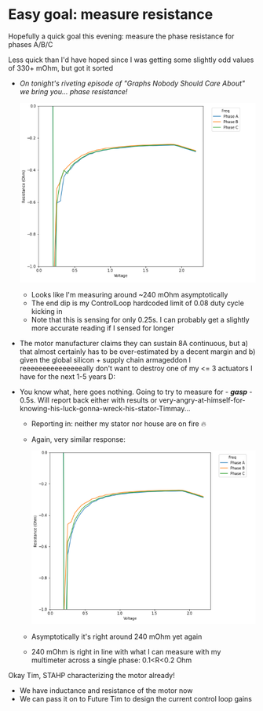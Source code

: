 # Easy goal: measure resistance

Hopefully a quick goal this evening: measure the phase resistance for phases A/B/C

Less quick than I'd have hoped since I was getting some slightly odd values of 330+ mOhm, but got it
sorted
- _On tonight's riveting episode of "Graphs Nobody Should Care About" we bring you... phase resistance!_

  ![](images/2021-09-14-00-17-39.png)

  - Looks like I'm measuring around ~240 mOhm asymptotically
  - The end dip is my ControlLoop hardcoded limit of 0.08 duty cycle kicking in
  - Note that this is sensing for only 0.25s. I can probably get a slightly more accurate reading if I sensed for longer
- The motor manufacturer claims they can sustain 8A continuous, but a) that almost certainly has to be over-estimated by a decent margin and b) given the global silicon + supply chain armageddon I reeeeeeeeeeeeeeeally don't want to destroy one of my <= 3 actuators I have for the next 1-5 years D:
- You know what, here goes nothing. Going to try to measure for - ***gasp*** - 0.5s. Will report back either with results or very-angry-at-himself-for-knowing-his-luck-gonna-wreck-his-stator-Timmay...
  - Reporting in: neither my stator nor house are on fire :fire:
  - Again, very similar response:

    ![](images/2021-09-14-00-18-47.png)
  - Asymptotically it's right around 240 mOhm yet again
  - 240 mOhm is right in line with what I can measure with my multimeter across a single phase: 0.1<R<0.2 Ohm


Okay Tim, STAHP characterizing the motor already!
- We have inductance and resistance of the motor now
- We can pass it on to Future Tim to design the current control loop gains
